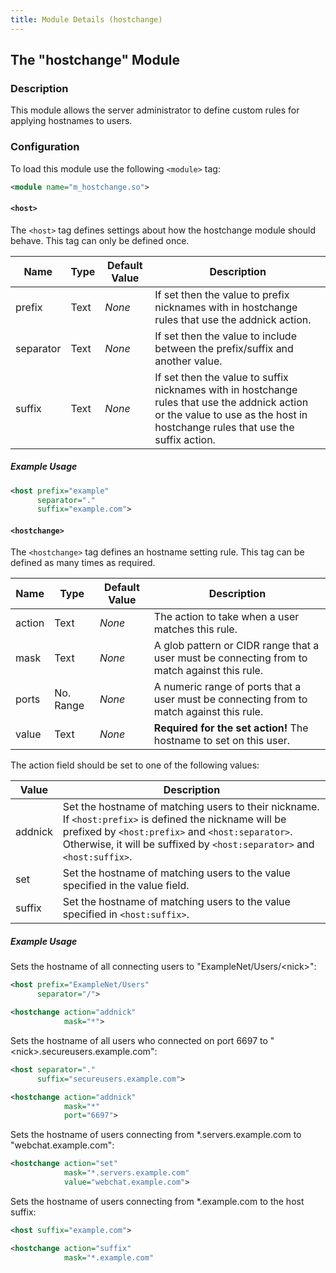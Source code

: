 ```yaml
---
title: Module Details (hostchange)
---
```


## The "hostchange" Module

### Description

This module allows the server administrator to define custom rules for applying hostnames to users.

### Configuration

To load this module use the following `<module>` tag:

```xml
<module name="m_hostchange.so">
```

#### `<host>`

The `<host>` tag defines settings about how the hostchange module should behave. This tag can only be defined once.

Name      | Type | Default Value | Description
--------- | ---- | ------------- | -----------
prefix    | Text | *None*        | If set then the value to prefix nicknames with in hostchange rules that use the addnick action.
separator | Text | *None*        | If set then the value to include between the prefix/suffix and another value.
suffix    | Text | *None*        | If set then the value to suffix nicknames with in hostchange rules that use the addnick action or the value to use as the host in hostchange rules that use the suffix action.

##### Example Usage

```xml
<host prefix="example"
      separator="."
      suffix="example.com">
```

#### `<hostchange>`

The `<hostchange>` tag defines an hostname setting rule. This tag can be defined as many times as required.

Name   | Type      | Default Value | Description
------ | --------- | ------------- | -----------
action | Text      | *None*        | The action to take when a user matches this rule.
mask   | Text      | *None*        | A glob pattern or CIDR range that a user must be connecting from to match against this rule.
ports  | No. Range | *None*        | A numeric range of ports that a user must be connecting from to match against this rule.
value  | Text      | *None*        | **Required for the set action!** The hostname to set on this user.

The action field should be set to one of the following values:

Value   | Description
------- | -----------
addnick | Set the hostname of matching users to their nickname. If `<host:prefix>` is defined the nickname will be prefixed by `<host:prefix>` and `<host:separator>`. Otherwise, it will be suffixed by `<host:separator>` and `<host:suffix>`.
set     | Set the hostname of matching users to the value specified in the value field.
suffix  | Set the hostname of matching users to the value specified in `<host:suffix>`.

##### Example Usage

Sets the hostname of all connecting users to "ExampleNet/Users/&lt;nick&gt;":

```xml
<host prefix="ExampleNet/Users"
      separator="/">

<hostchange action="addnick"
            mask="*">
```

Sets the hostname of all users who connected on port 6697 to "&lt;nick&gt;.secureusers.example.com":

```xml
<host separator="."
      suffix="secureusers.example.com">

<hostchange action="addnick"
            mask="*"
            port="6697">
```

Sets the hostname of users connecting from \*.servers.example.com to "webchat.example.com":

```xml
<hostchange action="set"
            mask="*.servers.example.com"
            value="webchat.example.com">
```

Sets the hostname of users connecting from \*.example.com to the host suffix:

```xml
<host suffix="example.com">

<hostchange action="suffix"
            mask="*.example.com"
```
